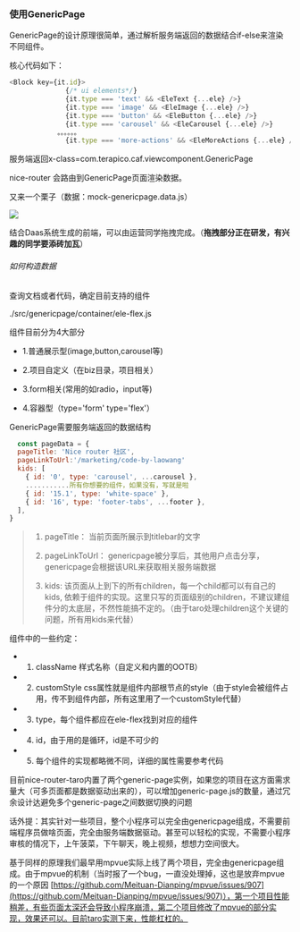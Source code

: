 ### 使用GenericPage

GenericPage的设计原理很简单，通过解析服务端返回的数据结合if-else来渲染不同组件。

核心代码如下：

```javascript
<Block key={it.id}>
              {/* ui elements*/}
              {it.type === 'text' && <EleText {...ele} />}
              {it.type === 'image' && <EleImage {...ele} />}
              {it.type === 'button' && <EleButton {...ele} />}
              {it.type === 'carousel' && <EleCarousel {...ele} />}
            。。。。。。
              {it.type === 'more-actions' && <EleMoreActions {...ele} />}</Block>
```

服务端返回x-class=com.terapico.caf.viewcomponent.GenericPage

nice-router 会路由到GenericPage页面渲染数据。

又来一个栗子（数据：mock-genericpage.data.js）

![](/docs/assets/generic-page.gif)

结合Daas系统生成的前端，可以由运营同学拖拽完成。（**拖拽部分正在研发，有兴趣的同学要添砖加瓦**）

###### 如何构造数据

查询文档或者代码，确定目前支持的组件

./src/genericpage/container/ele-flex.js

组件目前分为4大部分

- 1.普通展示型(image,button,carousel等)

- 2.项目自定义（在biz目录，项目相关）

- 3.form相关(常用的如radio，input等)

- 4.容器型（type='form'   type='flex'）

GenericPage需要服务端返回的数据结构

```javascript
  const pageData = {
  pageTitle: 'Nice router 社区',
  pageLinkToUrl:'/marketing/code-by-laowang'
  kids: [
    { id: '0', type: 'carousel', ...carousel },
    ...........所有你想要的组件，如果没有，写就是啦
    { id: '15.1', type: 'white-space' },
    { id: '16', type: 'footer-tabs', ...footer },
  ],
}
```

> 1. pageTitle： 当前页面所展示到titlebar的文字
> 
> 2. pageLinkToUrl： genericpage被分享后，其他用户点击分享，genericpage会根据该URL来获取相关服务端数据
> 
> 3. kids: 该页面从上到下的所有children，每一个child都可以有自己的kids, 依赖于组件的实现。这里只写的页面级别的children，不建议建组件分的太底层，不然性能搞不定的。（由于taro处理children这个关键的问题，所有用kids来代替）

组件中的一些约定：

- 1. className 样式名称（自定义和内置的OOTB）

- 2. customStyle css属性就是组件内部根节点的style（由于style会被组件占用，传不到组件内部，所有这里用了一个customStyle代替）

- 3. type，每个组件都应在ele-flex找到对应的组件

- 4. id，由于用的是循环，id是不可少的

- 5. 每个组件的实现都略微不同，详细的属性需要参考代码

目前nice-router-taro内置了两个generic-page实例，如果您的项目在这方面需求量大（可多页面都是数据驱动出来的），可以增加generic-page.js的数量，通过冗余设计达避免多个generic-page之间数据切换的问题

话外提：其实针对一些项目，整个小程序可以完全由genericpage组成，不需要前端程序员做啥页面，完全由服务端数据驱动。甚至可以轻松的实现，不需要小程序审核的情况下，上午菠菜，下午聊天，晚上视频，想想力空间很大。

基于同样的原理我们最早用mpvue实际上线了两个项目，完全由genericpage组成。由于mpvue的机制（当时报了一个bug，一直没处理掉，这也是放弃mpvue的一个原因 [https://github.com/Meituan-Dianping/mpvue/issues/907](https://github.com/Meituan-Dianping/mpvue/issues/907)），第一个项目性能稍差，有些页面太深还会导致小程序崩溃，第二个项目修改了mpvue的部分实现，效果还可以。目前taro实测下来，性能杠杠的。
